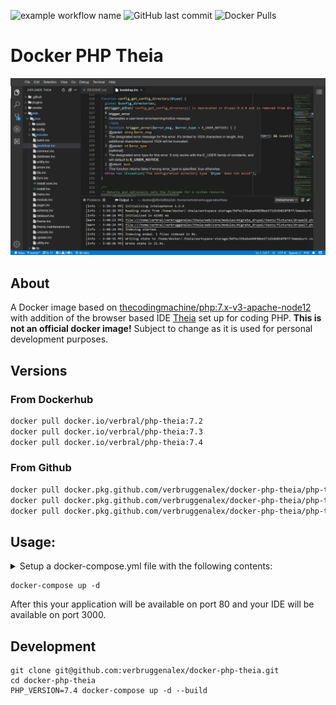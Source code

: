 ![example workflow name](https://github.com/verbruggenalex/docker-php-theia/workflows/Docker%20Image%20CI/badge.svg)
![GitHub last commit](https://img.shields.io/github/last-commit/verbruggenalex/docker-php-theia)
![Docker Pulls](https://img.shields.io/docker/pulls/verbral/php-theia)

# Docker PHP Theia

![Theia](https://github.com/verbruggenalex/docker-php-theia/raw/master/theia-screenshot.png)

## About

A Docker image based on [thecodingmachine/php:7.x-v3-apache-node12](https://github.com/thecodingmachine/docker-images-php#general-purpose-php-images-for-docker)
with addition of the browser based IDE [Theia](https://theia-ide.org/) set up
for coding PHP. **This is not an official docker image!** Subject to change as
it is used for personal development purposes.

## Versions

### From Dockerhub
```bash
docker pull docker.io/verbral/php-theia:7.2
docker pull docker.io/verbral/php-theia:7.3
docker pull docker.io/verbral/php-theia:7.4
```

### From Github
```bash
docker pull docker.pkg.github.com/verbruggenalex/docker-php-theia/php-theia:7.2
docker pull docker.pkg.github.com/verbruggenalex/docker-php-theia/php-theia:7.3
docker pull docker.pkg.github.com/verbruggenalex/docker-php-theia/php-theia:7.4
```

## Usage:

<details>
 <summary>Setup a docker-compose.yml file with the following contents:</summary>

```yaml
version: '3'
services:
  web:
    image: verbral/php-theia:7.4
    working_dir: ${PWD}
    ports:
      - 80:80
      - 3000:3000
    environment:
      APACHE_DOCUMENT_ROOT: ${PWD}
      # Set your Git user and name for commit purposes.
      GIT_USER_NAME:
      GIT_USER_EMAIL:
      # Set your Github API token for Composer usage.
      GITHUB_API_TOKEN:
      # Set your Wakatime API key if you use the plugin.
      WAKATIME_API_KEY:
    volumes:
      # Mount path as is for xdebug.
      - ${PWD}:${PWD}
      # Mount your SSH folder for git purposes.
      - ~/.ssh:/home/docker/.ssh
```
</details>

```
docker-compose up -d
```

After this your application will be available on port 80 and your IDE will be
available on port 3000.

## Development

```
git clone git@github.com:verbruggenalex/docker-php-theia.git
cd docker-php-theia
PHP_VERSION=7.4 docker-compose up -d --build
```
